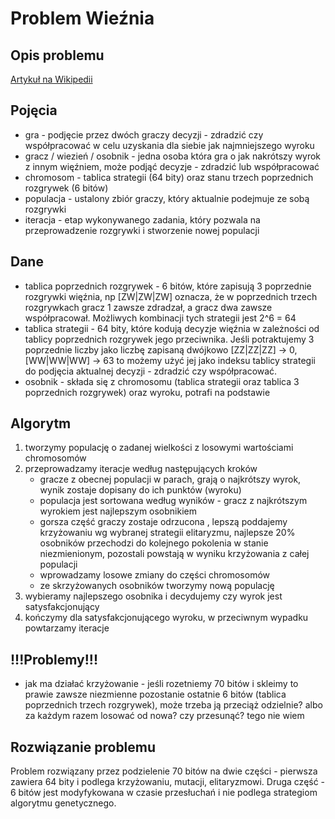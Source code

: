 # Problem Wieźnia

## Opis problemu

[Artykuł na Wikipedii](https://pl.wikipedia.org/wiki/Dylemat_wi%C4%99%C5%BAnia)

## Pojęcia

* gra - podjęcie przez dwóch graczy decyzji - zdradzić czy współpracować w celu uzyskania dla siebie jak najmniejszego wyroku
* gracz / wiezień / osobnik - jedna osoba która gra o jak nakrótszy wyrok z innym więźniem, może podjąć decyzje - zdradzić lub współpracować
* chromosom - tablica strategii (64 bity) oraz stanu trzech poprzednich rozgrywek (6 bitów)
* populacja - ustalony zbiór graczy, który aktualnie podejmuje ze sobą rozgrywki
* iteracja - etap wykonywanego zadania, który pozwala na przeprowadzenie rozgrywki i stworzenie nowej populacji


## Dane

* tablica poprzednich rozgrywek - 6 bitów, które zapisują 3 poprzednie rozgrywki więźnia, np [ZW|ZW|ZW] oznacza, że w poprzednich trzech rozgrywkach gracz 1 zawsze zdradzał, a gracz dwa zawsze współpracował. Możliwych kombinacji tych strategii jest 2^6 = 64
* tablica strategii - 64 bity, które kodują decyzje więźnia w zależności od tablicy poprzednich rozgrywek jego przeciwnika. Jeśli potraktujemy 3 poprzednie liczby jako liczbę zapisaną dwójkowo [ZZ|ZZ|ZZ] -> 0, [WW|WW|WW] -> 63 to możemy użyć jej jako indeksu tablicy strategii do podjęcia aktualnej decyzji - zdradzić czy współpracować.
* osobnik - składa się z chromosomu (tablica strategii oraz tablica 3 poprzednich rozgrywek) oraz wyroku, potrafi na podstawie 

## Algorytm

1. tworzymy populację o zadanej wielkości z losowymi wartościami chromosomów
1. przeprowadzamy iteracje według następujących kroków
    * gracze z obecnej populacji w parach, grają o najkrótszy wyrok, wynik zostaje dopisany do ich punktów (wyroku)
    * populacja jest sortowana według wyników - gracz z najkrótszym wyrokiem jest najlepszym osobnikiem
    * gorsza część graczy zostaje odrzucona , lepszą poddajemy krzyżowaniu wg wybranej strategii elitaryzmu, najlepsze 20% osobników przechodzi do kolejnego pokolenia w stanie niezmienionym, pozostali powstają w wyniku krzyżowania z całej populacji
    * wprowadzamy losowe zmiany do części chromosomów
    * ze skrzyżowanych osobników tworzymy nową populację
1. wybieramy najlepszego osobnika i decydujemy czy wyrok jest satysfakcjonujący
1. kończymy dla satysfakcjonującego wyroku, w przeciwnym wypadku powtarzamy iteracje


## !!!Problemy!!!
* jak ma działać krzyżowanie - jeśli rozetniemy 70 bitów i skleimy to prawie zawsze niezmienne pozostanie ostatnie 6 bitów (tablica poprzednich trzech rozgrywek), może trzeba ją przeciąż odzielnie? albo za każdym razem losować od nowa? czy przesunąć? tego nie wiem

## Rozwiązanie problemu
Problem rozwiązany przez podzielenie 70 bitów na dwie części - pierwsza zawiera 64 bity i podlega krzyżowaniu, mutacji, elitaryzmowi. Druga część - 6 bitów jest modyfykowana w czasie przesłuchań i nie podlega strategiom algorytmu genetycznego.
